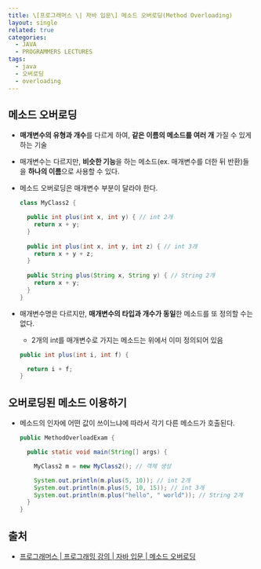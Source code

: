 ```yaml
---
title: \[프로그래머스 \| 자바 입문\] 메소드 오버로딩(Method Overloading)
layout: single
related: true
categories:
  - JAVA
  - PROGRAMMERS LECTURES
tags:
  - java
  - 오버로딩
  - overloading
---
```


## 메소드 오버로딩
- **매개변수의 유형과 개수**를 다르게 하여, **같은 이름의 메소드를 여러 개** 가질 수 있게 하는 기술
- 매개변수는 다르지만, **비슷한 기능**을 하는 메소드(ex. 매개변수를 더한 뒤 반환)들을 **하나의 이름**으로 사용할 수 있다.
- 메소드 오버로딩은 매개변수 부분이 달라야 한다.

  ```java
  class MyClass2 {
  
    public int plus(int x, int y) { // int 2개
      return x + y;
    }
    
    public int plus(int x, int y, int z) { // int 3개
      return x + y + z;
    }
    
    public String plus(String x, String y) { // String 2개
      return x + y;
    }
  }
  ```

- 매개변수명은 다르지만, **매개변수의 타입과 개수가 동일**한 메소드를 또 정의할 수는 없다.
  - 2개의 int를 매개변수로 가지는 메소드는 위에서 이미 정의되어 있음

  ```java
  public int plus(int i, int f) {
  
    return i + f;
  }
  ```

## 오버로딩된 메소드 이용하기
- 메소드의 인자에 어떤 값이 쓰이느냐에 따라서 각기 다른 메소드가 호출된다.
  ```java
  public MethodOverloadExam {

    public static void main(String[] args) {

      MyClass2 m = new MyClass2(); // 객체 생성

      System.out.println(m.plus(5, 10)); // int 2개
      System.out.println(m.plus(5, 10, 15)); // int 3개
      System.out.println(m.plus("hello", " world")); // String 2개
    }
  }
  ```

## 출처
- [프로그래머스 \| 프로그래밍 강의 \| 자바 입문 \| 메소드 오버로딩](https://programmers.co.kr/learn/courses/5/lessons/170)
